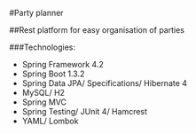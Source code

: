 #Party planner

##Rest platform for easy organisation of parties

###Technologies:

- Spring Framework 4.2
- Spring Boot 1.3.2
- Spring Data JPA/ Specifications/ Hibernate 4
- MySQL/ H2
- Spring MVC
- Spring Testing/ JUnit 4/ Hamcrest
- YAML/ Lombok
